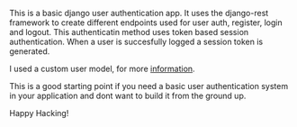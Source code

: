 This is a basic django user authentication app. It uses the django-rest framework to create different endpoints used for user auth, register, login and logout. 
This authenticatin method uses token based session authentication. When a user is succesfully logged a session token is generated.

I used a custom user model, for more [information](https://docs.djangoproject.com/en/5.0/topics/auth/customizing/#extending-user).

This is a good starting point if you need a basic user authentication system in your application and dont want to build it from the ground up.

Happy Hacking!

